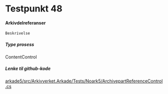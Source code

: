 # Testpunkt 48
#### Arkivdelreferanser

```
Beskrivelse
```

##### Type prosess
ContentControl

##### Lenke til github-kode
[arkade5/src/Arkivverket.Arkade/Tests/Noark5/ArchivepartReferenceControl.cs](https://github.com/arkivverket/arkade5/blob/master/src/Arkivverket.Arkade/Tests/Noark5/ArchivepartReferenceControl.cs)